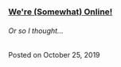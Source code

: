 ###  [We're (Somewhat) Online!](test-subject/blog/post/were-somewhat-online)
###### Or so I thought...
Posted on October 25, 2019
